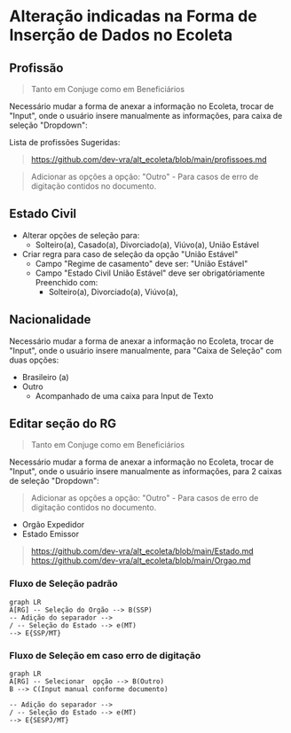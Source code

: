 # Alteração  indicadas na Forma de Inserção de Dados no Ecoleta


## Profissão
 > Tanto em Conjuge como em Beneficiários

Necessário mudar a forma de anexar a informação no Ecoleta, trocar de "Input", onde o usuário insere manualmente as informações, para caixa de seleção "Dropdown":

Lista de profissões Sugeridas:
>https://github.com/dev-vra/alt_ecoleta/blob/main/profissoes.md

> Adicionar as opções a opção: "Outro" - Para casos de erro de digitação contidos no documento.

## Estado Civil
- Alterar opções de seleção para:
	- Solteiro(a), Casado(a), Divorciado(a), Viúvo(a), União Estável
- Criar regra para caso de seleção da opção "União Estável"
	- Campo "Regime de casamento" deve ser: "União Estável"
	- Campo "Estado Civil União Estável" deve ser obrigatóriamente Preenchido com:
		- Solteiro(a), Divorciado(a), Viúvo(a),

## Nacionalidade
Necessário mudar a forma de anexar a informação no Ecoleta, trocar de "Input", onde o usuário insere manualmente, para "Caixa de Seleção" com duas opções:

- Brasileiro (a)
- Outro 
	- Acompanhado de uma caixa para Input de Texto



## Editar seção do RG 
 > Tanto em Conjuge como em Beneficiários

Necessário mudar a forma de anexar a informação no Ecoleta, trocar de "Input", onde o usuário insere manualmente as informações, para 2 caixas de seleção "Dropdown":
> Adicionar as opções a opção: "Outro" - Para casos de erro de digitação contidos no documento.

 - Orgão Expedidor
 - Estado Emissor
> https://github.com/dev-vra/alt_ecoleta/blob/main/Estado.md
> https://github.com/dev-vra/alt_ecoleta/blob/main/Orgao.md

### Fluxo de Seleção padrão
```mermaid
graph LR
A[RG] -- Seleção do Orgão --> B(SSP) 
-- Adição do separador --> 
/ -- Seleção do Estado --> e(MT)
--> E{SSP/MT}
```
### Fluxo de Seleção em caso erro de digitação
```mermaid
graph LR
A[RG] -- Selecionar  opção --> B(Outro) 
B --> C(Input manual conforme documento)

-- Adição do separador --> 
/ -- Seleção do Estado --> e(MT)
--> E{SESPJ/MT}
```
